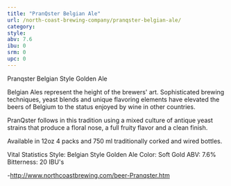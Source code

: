 ```yaml
---
title: "PranQster Belgian Ale"
url: /north-coast-brewing-company/pranqster-belgian-ale/
category: 
style: 
abv: 7.6
ibu: 0
srm: 0
upc: 0
---
```

Pranqster
Belgian Style Golden Ale

Belgian Ales represent the height of the brewers' art. Sophisticated brewing techniques, yeast blends and unique flavoring elements have elevated the beers of Belgium to the status enjoyed by wine in other countries.

PranQster follows in this tradition using a mixed culture of antique yeast strains that produce a floral nose, a full fruity flavor and a clean finish.

Available in 12oz 4 packs and 750 ml traditionally corked and wired bottles.

Vital Statistics
Style: Belgian Style
          Golden Ale
Color: Soft Gold
ABV: 7.6%
Bitterness: 20 IBU's

-http://www.northcoastbrewing.com/beer-Pranqster.htm
